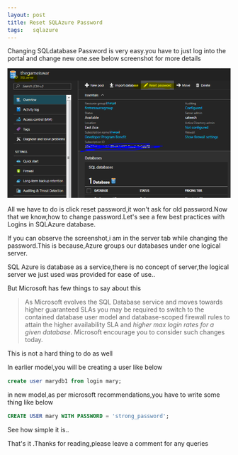 ```yaml
---
layout: post
title: Reset SQLAzure Password
tags:   sqlazure
---
```


Changing SQLdatabase Password is very easy.you have to just log into the portal and change new one.see below screenshot for more details

<img  src="/img/changepassword.PNG"/>

All we have to do is click reset password,it won't ask for old password.Now that we know,how to change password.Let's see a few best practices with Logins in SQLAzure database.

If you can observe the screenshot,i am in the server tab while changing the password.This is because,Azure groups our databases under one logical server.

SQL Azure is database as a service,there is no concept of server,the logical server we just used was provided for ease of use..

But Microsoft has few things to say about this

>As Microsoft evolves the SQL Database service and moves towards higher guaranteed SLAs you may be required to switch to the contained database user model and database-scoped firewall rules to attain the higher availability SLA
and *higher max login rates for a given database*. Microsoft encourage you to consider such changes today.

This is not a hard thing to do as well

In earlier model,you will be creating a user like below

``` sql
create user marydb1 from login mary;
```

in new model,as per microsoft recommendations,you have to write some thing like below

``` sql
CREATE USER mary WITH PASSWORD = 'strong_password';
```

See how simple it is..

That's it .Thanks for reading,please leave a comment for any queries
